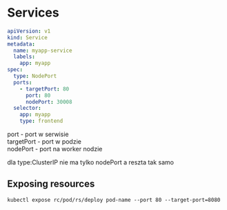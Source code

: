 # Services

```yaml
apiVersion: v1
kind: Service
metadata:
  name: myapp-service
  labels:
    app: myapp
spec:
  type: NodePort
  ports:
    - targetPort: 80
      port: 80
      nodePort: 30008
  selector:
    app: myapp
    type: frontend
```

port - port w serwisie  
targetPort - port w podzie  
nodePort - port na worker nodzie  

dla type:ClusterIP nie ma tylko nodePort a reszta tak samo

## Exposing resources
```console
kubectl expose rc/pod/rs/deploy pod-name --port 80 --target-port=8080
```
